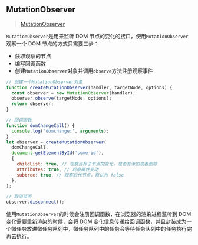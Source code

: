 ## MutationObserver

> [MutationObserver](https://developer.mozilla.org/en-US/docs/Web/API/MutationObserver)

`MutationObserver`是用来监听 DOM 节点的变化的接口，使用`MutationObserver`观察一个 DOM 节点的方式只需要三步：

- 获取观察的节点
- 编写回调函数
- 创建`MutationObserver`对象并调用`observe`方法注册观察事件

```javascript
// 创建一个MutationObserver对象
function createMutationObserver(handler, targetNode, options) {
  const observer = new MutationObserver(handler);
  observer.observe(targetNode, options);
  return observer;
}

// 回调函数
function domChangeCall() {
  console.log('domchange:', arguments);
}
let observer = createMutationObserver(
  domChangeCall,
  document.getElementById('some-id'),
  {
    childList: true, // 观察目标子节点的变化，是否有添加或者删除
    attributes: true, // 观察属性变动
    subtree: true, // 观察后代节点，默认为 false
  },
);

// 取消监听
observer.disconnect();
```

使用`MutationObserver`的时候会注册回调函数，在浏览器的渲染进程监听到 DOM 变化需要重新渲染的时候，会将 DOM 变化信息传递给回调函数，并且封装成为一个微任务放进微任务队列中，微任务队列中的任务会等待任务队列中的任务执行完再去执行。
